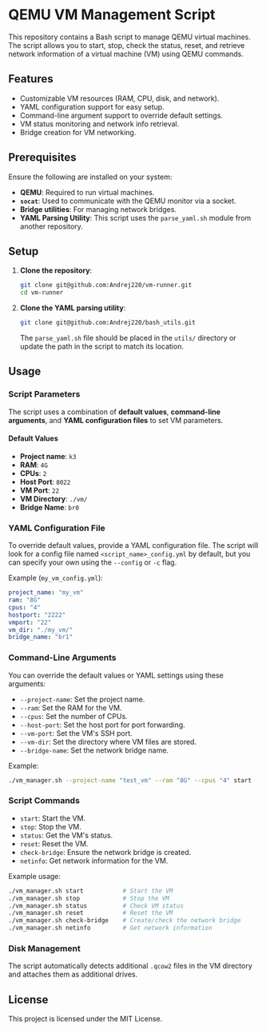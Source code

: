 
# QEMU VM Management Script

This repository contains a Bash script to manage QEMU virtual machines. The script allows you to start, stop, check the status, reset, and retrieve network information of a virtual machine (VM) using QEMU commands.

## Features

- Customizable VM resources (RAM, CPU, disk, and network).
- YAML configuration support for easy setup.
- Command-line argument support to override default settings.
- VM status monitoring and network info retrieval.
- Bridge creation for VM networking.

## Prerequisites

Ensure the following are installed on your system:

- **QEMU**: Required to run virtual machines.
- **`socat`**: Used to communicate with the QEMU monitor via a socket.
- **Bridge utilities**: For managing network bridges.
- **YAML Parsing Utility**: This script uses the `parse_yaml.sh` module from another repository.

## Setup

1. **Clone the repository**:

    ```bash
    git clone git@github.com:Andrej220/vm-runner.git
    cd vm-runner
    ```

2. **Clone the YAML parsing utility**:

    ```bash
    git clone git@github.com:Andrej220/bash_utils.git
    ```

    The `parse_yaml.sh` file should be placed in the `utils/` directory or update the path in the script to match its location.

## Usage

### Script Parameters

The script uses a combination of **default values**, **command-line arguments**, and **YAML configuration files** to set VM parameters.

#### Default Values

- **Project name**: `k3`
- **RAM**: `4G`
- **CPUs**: `2`
- **Host Port**: `8022`
- **VM Port**: `22`
- **VM Directory**: `./vm/`
- **Bridge Name**: `br0`

### YAML Configuration File

To override default values, provide a YAML configuration file. The script will look for a config file named `<script_name>_config.yml` by default, but you can specify your own using the `--config` or `-c` flag.

Example (`my_vm_config.yml`):

```yaml
project_name: "my_vm"
ram: "8G"
cpus: "4"
hostport: "2222"
vmport: "22"
vm_dir: "./my_vm/"
bridge_name: "br1"
```

### Command-Line Arguments

You can override the default values or YAML settings using these arguments:

- `--project-name`: Set the project name.
- `--ram`: Set the RAM for the VM.
- `--cpus`: Set the number of CPUs.
- `--host-port`: Set the host port for port forwarding.
- `--vm-port`: Set the VM's SSH port.
- `--vm-dir`: Set the directory where VM files are stored.
- `--bridge-name`: Set the network bridge name.

Example:

```bash
./vm_manager.sh --project-name "test_vm" --ram "8G" --cpus "4" start
```

### Script Commands

- `start`: Start the VM.
- `stop`: Stop the VM.
- `status`: Get the VM's status.
- `reset`: Reset the VM.
- `check-bridge`: Ensure the network bridge is created.
- `netinfo`: Get network information for the VM.

Example usage:

```bash
./vm_manager.sh start           # Start the VM
./vm_manager.sh stop            # Stop the VM
./vm_manager.sh status          # Check VM status
./vm_manager.sh reset           # Reset the VM
./vm_manager.sh check-bridge    # Create/check the network bridge
./vm_manager.sh netinfo         # Get network information
```

### Disk Management

The script automatically detects additional `.qcow2` files in the VM directory and attaches them as additional drives.

## License

This project is licensed under the MIT License.
